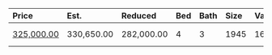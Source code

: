 | Price                                                                              | Est.       | Reduced    | Bed | Bath | Size | Value | Days | Lot  | Year | HOA | Open      |
| :--------------------------------------------------------------------------------- | :--------- | :--------- | :-- | :--- | :--- | :---- | :--- | :--- | :--- | :-- | :-------- |
| [325,000.00](https://www.movoto.com/home/905-griffis-st-cary-nc-27511-413_2322232) | 330,650.00 | 282,000.00 | 4   | 3    | 1945 | 167   | 75   | 0.37 | 1971 | 0   | Open 8/16 |
